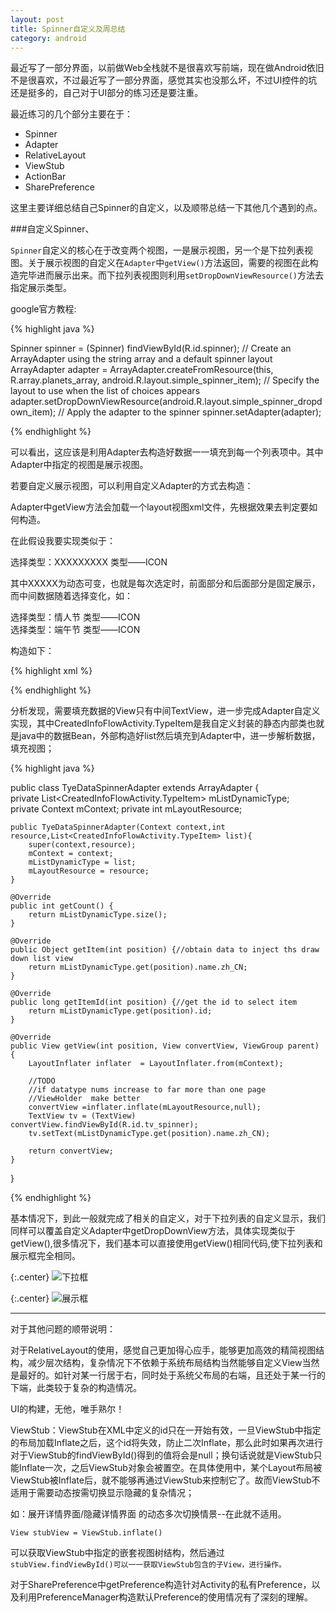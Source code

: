 ```yaml
---
layout: post
title: Spinner自定义及周总结
category: android
---
```



最近写了一部分界面，以前做Web全栈就不是很喜欢写前端，现在做Android依旧不是很喜欢，不过最近写了一部分界面，感觉其实也没那么坏，不过UI控件的坑还是挺多的，自己对于UI部分的练习还是要注重。

最近练习的几个部分主要在于：

* Spinner     
* Adapter
* RelativeLayout       
* ViewStub                  
* ActionBar       
* SharePreference        

这里主要详细总结自己Spinner的自定义，以及顺带总结一下其他几个遇到的点。

###自定义Spinner、

`Spinner`自定义的核心在于改变两个视图，一是展示视图，另一个是下拉列表视图。关于展示视图的自定义在`Adapter`中`getView()`方法返回，需要的视图在此构造完毕进而展示出来。而下拉列表视图则利用`setDropDownViewResource()`方法去指定展示类型。

google官方教程:

{%  highlight java  %}

Spinner spinner = (Spinner) findViewById(R.id.spinner);
// Create an ArrayAdapter using the string array and a default spinner layout 
ArrayAdapter<CharSequence> adapter = ArrayAdapter.createFromResource(this,
        R.array.planets_array, android.R.layout.simple_spinner_item);
// Specify the layout to use when the list of choices appears 
adapter.setDropDownViewResource(android.R.layout.simple_spinner_dropdown_item);
// Apply the adapter to the spinner 
spinner.setAdapter(adapter);

{%   endhighlight %}

可以看出，这应该是利用Adapter去构造好数据一一填充到每一个列表项中。其中Adapter中指定的视图是展示视图。

若要自定义展示视图，可以利用自定义Adapter的方式去构造：

Adapter中getView方法会加载一个layout视图xml文件，先根据效果去判定要如何构造。

在此假设我要实现类似于：

选择类型：XXXXXXXXX  类型——ICON

其中XXXXX为动态可变，也就是每次选定时，前面部分和后面部分是固定展示，而中间数据随着选择变化，如：

选择类型：情人节  类型——ICON              
选择类型：端午节  类型——ICON

构造如下：

{%  highlight xml  %}

<?xml version="1.0" encoding="utf-8"?>
<LinearLayout xmlns:android="http://schemas.android.com/apk/res/android"
              android:orientation="horizontal"
              android:layout_width="match_parent"
              android:layout_height="match_parent">
    <TextView
        style="?android:attr/spinnerDropDownItemStyle"
        android:text="@string/cc_660_type_prefix_title"
        android:layout_width="wrap_content"
        android:layout_height="wrap_content"
        android:textSize="25sp"/>
    <TextView
        android:id="@+id/tv_spinner"
        style="?android:attr/spinnerDropDownItemStyle"
        android:layout_width="wrap_content"
        android:layout_height="wrap_content"
        android:textSize="25sp"/>
    <ImageView
        android:layout_width="wrap_content"
        android:layout_height="wrap_content"
        android:src="@drawable/expander_open_holo_light"/>
</LinearLayout>

{%   endhighlight %}

分析发现，需要填充数据的View只有中间TextView，进一步完成Adapter自定义实现，其中CreatedInfoFlowActivity.TypeItem是我自定义封装的静态内部类也就是java中的数据Bean，外部构造好list然后填充到Adapter中，进一步解析数据，填充视图；

{%  highlight java  %}

public class TyeDataSpinnerAdapter<TypeItem> extends ArrayAdapter {    
    private List<CreatedInfoFlowActivity.TypeItem> mListDynamicType;    
    private Context mContext;
    private int mLayoutResource;

    public TyeDataSpinnerAdapter(Context context,int resource,List<CreatedInfoFlowActivity.TypeItem> list){
        super(context,resource);
        mContext = context;
        mListDynamicType = list;
        mLayoutResource = resource;
    }
    
    @Override
    public int getCount() {
        return mListDynamicType.size();
    }
    
    @Override
    public Object getItem(int position) {//obtain data to inject ths draw down list view
        return mListDynamicType.get(position).name.zh_CN;
    }
    
    @Override
    public long getItemId(int position) {//get the id to select item 
        return mListDynamicType.get(position).id;
    }
    
    @Override
    public View getView(int position, View convertView, ViewGroup parent) {
        LayoutInflater inflater  = LayoutInflater.from(mContext);
    
        //TODO
        //if datatype nums increase to far more than one page
        //ViewHolder  make better
        convertView =inflater.inflate(mLayoutResource,null);
        TextView tv = (TextView) convertView.findViewById(R.id.tv_spinner);
        tv.setText(mListDynamicType.get(position).name.zh_CN);
        
        return convertView;
    }
}

{%   endhighlight %}

基本情况下，到此一般就完成了相关的自定义，对于下拉列表的自定义显示，我们同样可以覆盖自定义Adapter中getDropDownView方法，具体实现类似于getView(),很多情况下，我们基本可以直接使用getView()相同代码,使下拉列表和展示框完全相同。

{:.center}
![下拉框](/assets/img/20150821/device-2015-08-22-192021.png)

{:.center}
![展示框](/assets/img/20150821/device-2015-08-22-192111.png)

---

对于其他问题的顺带说明：

对于RelativeLayout的使用，感觉自己更加得心应手，能够更加高效的精简视图结构，减少层次结构，复杂情况下不依赖于系统布局结构当然能够自定义View当然是最好的。如针对某一行居于右，同时处于系统父布局的右端，且还处于某一行的下端，此类较于复杂的构造情况。

UI的构建，无他，唯手熟尔！

ViewStub：ViewStub在XML中定义的id只在一开始有效，一旦ViewStub中指定的布局加载Inflate之后，这个id将失效，防止二次Inflate，那么此时如果再次进行对于ViewStub的findViewById()得到的值将会是null；换句话说就是ViewStub只能Inflate一次，之后ViewStub对象会被置空。在具体使用中，某个Layout布局被ViewStub被Inflate后，就不能够再通过ViewStub来控制它了。故而ViewStub不适用于需要动态按需切换显示隐藏的复杂情况；

如：展开详情界面/隐藏详情界面  的动态多次切换情景--在此就不适用。

`View stubView = ViewStub.inflate()`

可以获取ViewStub中指定的嵌套视图树结构，然后通过`stubView.findViewById()可以一一获取ViewStub包含的子View，进行操作。`




对于SharePreference中getPreference构造针对Activity的私有Preference，以及利用PreferenceManager构造默认Preference的使用情况有了深刻的理解。

